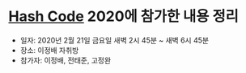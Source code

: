 # [Hash Code](https://codingcompetitions.withgoogle.com/hashcode) 2020에 참가한 내용 정리

- 일자: 2020년 2월 21일 금요일 새벽 2시 45분 ~ 새벽 6시 45분
- 장소: 이정배 자취방
- 참가자: 이정배, 전태준, 고정완
